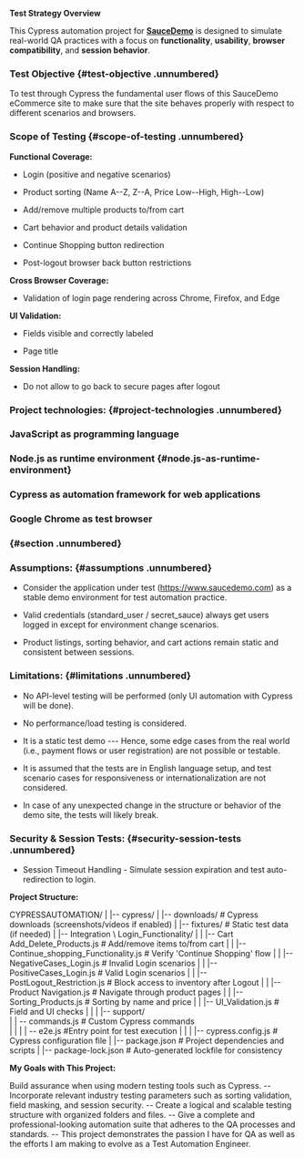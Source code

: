 **Test Strategy Overview**

This Cypress automation project for
[**SauceDemo**](https://www.saucedemo.com) is designed to simulate
real-world QA practices with a focus on **functionality**,
**usability**, **browser compatibility**, and **session behavior**.

### **Test Objective** {#test-objective .unnumbered}

To test through Cypress the fundamental user flows of this SauceDemo
eCommerce site to make sure that the site behaves properly with respect
to different scenarios and browsers.

### **Scope of Testing** {#scope-of-testing .unnumbered}

**Functional Coverage:**

- Login (positive and negative scenarios)

- Product sorting (Name A--Z, Z--A, Price Low--High, High--Low)

- Add/remove multiple products to/from cart

- Cart behavior and product details validation

- Continue Shopping button redirection

- Post-logout browser back button restrictions

**Cross Browser Coverage:**

- Validation of login page rendering across Chrome, Firefox, and Edge

**UI Validation:**

- Fields visible and correctly labeled

- Page title

**Session Handling:**

- Do not allow to go back to secure pages after logout

### **Project technologies:**  {#project-technologies .unnumbered}

### JavaScript as programming language

### Node.js as runtime environment {#node.js-as-runtime-environment}

### Cypress as automation framework for web applications

### Google Chrome as test browser

###  {#section .unnumbered}

### **Assumptions:** {#assumptions .unnumbered}

- Consider the application under test (https://www.saucedemo.com) as a
  stable demo environment for test automation practice.

- Valid credentials (standard_user / secret_sauce) always get users
  logged in except for environment change scenarios.

- Product listings, sorting behavior, and cart actions remain static and
  consistent between sessions.

###  **Limitations:** {#limitations .unnumbered}

- No API-level testing will be performed (only UI automation with
  Cypress will be done).

- No performance/load testing is considered.

- It is a static test demo --- Hence, some edge cases from the real
  world (i.e., payment flows or user registration) are not possible or
  testable.

- It is assumed that the tests are in English language setup, and test
  scenario cases for responsiveness or internationalization are not
  considered.

- In case of any unexpected change in the structure or behavior of the
  demo site, the tests will likely break.

###  **Security & Session Tests**: {#security-session-tests .unnumbered}

- Session Timeout Handling - Simulate session expiration and test
  auto-redirection to login.

**Project Structure:**

CYPRESSAUTOMATION/
|
|-- cypress/
|   |-- downloads/                                 # Cypress downloads (screenshots/videos if enabled)
|	|-- fixtures/								   # Static test data (if needed)
|	|-- Integration \ Login_Functionality/ 
|	|	|-- Cart Add_Delete_Products.js			   # Add/remove items to/from cart
|	|	|-- Continue_shopping_Functionality.js     # Verify 'Continue Shopping' flow
|	|	|-- NegativeCases_Login.js				   # Invalid Login scenarios
|	|	|-- PositiveCases_Login.js				   # Valid Login scenarios
|	|	|-- PostLogout_Restriction.js			   # Block access to inventory after Logout
|	|	|-- Product Navigation.js				   # Navigate through product pages
|	|	|-- Sorting_Products.js                    # Sorting by name and price
|	|	|-- UI_Validation.js                       # Field and UI checks
|	|
|	|-- support/	
|	|   -- commands.js							   # Custom Cypress commands				
|	|
|	| -- e2e.js									   #Entry point for test execution
|	|
|	|-- cypress.config.js						   # Cypress configuration file
|	|-- package.json							   # Project dependencies and scripts
|	|-- package-lock.json						   # Auto-generated lockfile for consistency


**My Goals with This Project:**

Build assurance when using modern testing tools such as Cypress. --
Incorporate relevant industry testing parameters such as sorting
validation, field masking, and session security. -- Create a logical and
scalable testing structure with organized folders and files. -- Give a
complete and professional-looking automation suite that adheres to the
QA processes and standards. -- This project demonstrates the passion I
have for QA as well as the efforts I am making to evolve as a Test
Automation Engineer.
